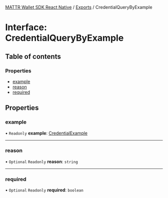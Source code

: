 [MATTR Wallet SDK React Native](../README.md) / [Exports](../modules.md) / CredentialQueryByExample

# Interface: CredentialQueryByExample

## Table of contents

### Properties

- [example](credentialquerybyexample.md#example)
- [reason](credentialquerybyexample.md#reason)
- [required](credentialquerybyexample.md#required)

## Properties

### example

• `Readonly` **example**: [CredentialExample](credentialexample.md)

___

### reason

• `Optional` `Readonly` **reason**: `string`

___

### required

• `Optional` `Readonly` **required**: `boolean`
